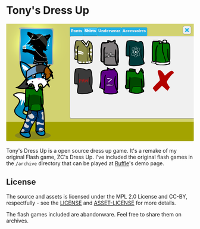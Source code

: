 # Tony's Dress Up

![](screenshot.png)

​Tony's Dress Up is a open source dress up game. It's a remake of my original Flash game, ZC's Dress Up. I've included the original flash games in the ``/archive`` directory that can be played at [Ruffle](https://ruffle.rs/)'s demo page.
​
## ​License

The source and assets is licensed under the MPL 2.0 License and CC-BY, respectfully - see the [LICENSE](LICENSE) and [ASSET-LICENSE](ASSET-LICENSE) for more details.

The flash games included are abandonware. Feel free to share them on archives.